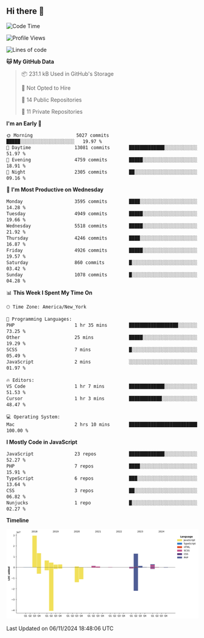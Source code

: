 ## Hi there 👋

<!--START_SECTION:waka-->
![Code Time](http://img.shields.io/badge/Code%20Time-312%20hrs%2053%20mins-blue)

![Profile Views](http://img.shields.io/badge/Profile%20Views-0-blue)

![Lines of code](https://img.shields.io/badge/From%20Hello%20World%20I%27ve%20Written-80.1%20million%20lines%20of%20code-blue)

**🐱 My GitHub Data** 

> 📦 231.1 kB Used in GitHub's Storage 
 > 
> 🚫 Not Opted to Hire
 > 
> 📜 14 Public Repositories 
 > 
> 🔑 11 Private Repositories 
 > 
**I'm an Early 🐤** 

```text
🌞 Morning                5027 commits        █████░░░░░░░░░░░░░░░░░░░░   19.97 % 
🌆 Daytime                13081 commits       █████████████░░░░░░░░░░░░   51.97 % 
🌃 Evening                4759 commits        █████░░░░░░░░░░░░░░░░░░░░   18.91 % 
🌙 Night                  2305 commits        ██░░░░░░░░░░░░░░░░░░░░░░░   09.16 % 
```
📅 **I'm Most Productive on Wednesday** 

```text
Monday                   3595 commits        ████░░░░░░░░░░░░░░░░░░░░░   14.28 % 
Tuesday                  4949 commits        █████░░░░░░░░░░░░░░░░░░░░   19.66 % 
Wednesday                5518 commits        █████░░░░░░░░░░░░░░░░░░░░   21.92 % 
Thursday                 4246 commits        ████░░░░░░░░░░░░░░░░░░░░░   16.87 % 
Friday                   4926 commits        █████░░░░░░░░░░░░░░░░░░░░   19.57 % 
Saturday                 860 commits         █░░░░░░░░░░░░░░░░░░░░░░░░   03.42 % 
Sunday                   1078 commits        █░░░░░░░░░░░░░░░░░░░░░░░░   04.28 % 
```


📊 **This Week I Spent My Time On** 

```text
🕑︎ Time Zone: America/New_York

💬 Programming Languages: 
PHP                      1 hr 35 mins        ██████████████████░░░░░░░   73.25 % 
Other                    25 mins             █████░░░░░░░░░░░░░░░░░░░░   19.29 % 
SCSS                     7 mins              █░░░░░░░░░░░░░░░░░░░░░░░░   05.49 % 
JavaScript               2 mins              ░░░░░░░░░░░░░░░░░░░░░░░░░   01.97 % 

🔥 Editors: 
VS Code                  1 hr 7 mins         █████████████░░░░░░░░░░░░   51.53 % 
Cursor                   1 hr 3 mins         ████████████░░░░░░░░░░░░░   48.47 % 

💻 Operating System: 
Mac                      2 hrs 10 mins       █████████████████████████   100.00 % 
```

**I Mostly Code in JavaScript** 

```text
JavaScript               23 repos            █████████████░░░░░░░░░░░░   52.27 % 
PHP                      7 repos             ████░░░░░░░░░░░░░░░░░░░░░   15.91 % 
TypeScript               6 repos             ███░░░░░░░░░░░░░░░░░░░░░░   13.64 % 
CSS                      3 repos             ██░░░░░░░░░░░░░░░░░░░░░░░   06.82 % 
Nunjucks                 1 repo              █░░░░░░░░░░░░░░░░░░░░░░░░   02.27 % 
```



**Timeline**

![Lines of Code chart](https://raw.githubusercontent.com/wilbertcaba/wilbertcaba/main/assets/bar_graph.png)


 Last Updated on 06/11/2024 18:48:06 UTC
<!--END_SECTION:waka-->

<!--
**wilbertcaba/wilbertcaba** is a ✨ _special_ ✨ repository because its `README.md` (this file) appears on your GitHub profile.

Here are some ideas to get you started:

- 🔭 I’m currently working on ...
- 🌱 I’m currently learning ...
- 👯 I’m looking to collaborate on ...
- 🤔 I’m looking for help with ...
- 💬 Ask me about ...
- 📫 How to reach me: ...
- 😄 Pronouns: ...
- ⚡ Fun fact: ...
-->
